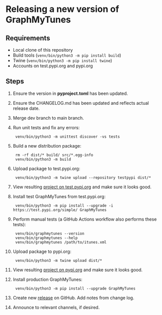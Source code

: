 # Releasing a new version of GraphMyTunes

## Requirements

- Local clone of this repository
- Build tools (`venv/bin/python3 -m pip install build`)
- Twine (`venv/bin/python3 -m pip install twine`)
- Accounts on test.pypi.org and pypi.org

## Steps

1. Ensure the version in **pyproject.toml** has been updated.

1. Ensure the CHANGELOG.md has been updated and reflects actual release date.

1. Merge dev branch to main branch.

1. Run unit tests and fix any errors:

        venv/bin/python3 -m unittest discover -vs tests

1. Build a new distribution package:

        rm -rf dist/* build/ src/*.egg-info
        venv/bin/python3 -m build

1. Upload package to test.pypi.org:

        venv/bin/python3 -m twine upload --repository testpypi dist/*

1. View resulting [project on test.pypi.org](https://test.pypi.org/project/GraphMyTunes/) and make sure it looks good.

1. Install test GraphMyTunes from test.pypi.org:

        venv/bin/python3 -m pip install --upgrade -i https://test.pypi.org/simple/ GraphMyTunes

1. Perform manual tests (a GitHub Actions workflow also performs these tests):

        venv/bin/graphmytunes --version
        venv/bin/graphmytunes --help
        venv/bin/graphmytunes /path/to/itunes.xml

1. Upload package to pypi.org:

        venv/bin/python3 -m twine upload dist/*

1. View resulting [project on pypi.org](https://pypi.org/project/GraphMyTunes/) and make sure it looks good.

1. Install production GraphMyTunes:

        venv/bin/python3 -m pip install --upgrade GraphMyTunes

1. Create new [release](https://github.com/homebysix/GraphMyTunes/releases) on GitHub. Add notes from change log.

1. Announce to relevant channels, if desired.
